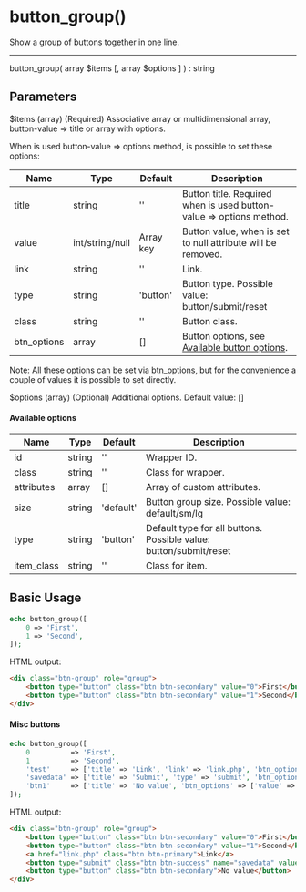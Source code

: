 # button_group()

Show a group of buttons together in one line.

---

button_group( array $items [, array $options ] ) : string

## Parameters

$items (array) (Required) Associative array or multidimensional array, button-value => title or array with options.

When is used button-value => options method, is possible to set these options:

| Name        | Type            | Default   | Description                                                         |
|-------------|-----------------|-----------|---------------------------------------------------------------------|
| title       | string          | ''        | Button title. Required when is used button-value => options method. |
| value       | int/string/null | Array key | Button value, when is set to null attribute will be removed.        |
| link        | string          | ''        | Link.                                                               |                                         |
| type        | string          | 'button'  | Button type. Possible value: button/submit/reset                    |
| class       | string          | ''        | Button class.                                                       |
| btn_options | array           | []        | Button options, see [Available button options](button.md).          |

Note: All these options can be set via btn_options, but for the convenience a couple of values it is possible to set directly.

$options (array) (Optional) Additional options. Default value: []

#### Available options

| Name       | Type   | Default   | Description                                                       |
|------------|--------|-----------|-------------------------------------------------------------------|
| id         | string | ''        | Wrapper ID.                                                       |
| class      | string | ''        | Class for wrapper.                                                |
| attributes | array  | []        | Array of custom attributes.                                       |
| size       | string | 'default' | Button group size. Possible value: default/sm/lg                  |
| type       | string | 'button'  | Default type for all buttons. Possible value: button/submit/reset |
| item_class | string | ''        | Class for item.                                                   |

## Basic Usage

```php
echo button_group([
    0 => 'First',
    1 => 'Second',
]);
```

HTML output:

```html
<div class="btn-group" role="group">
    <button type="button" class="btn btn-secondary" value="0">First</button>
    <button type="button" class="btn btn-secondary" value="1">Second</button>
</div>
```

#### Misc buttons

```php
echo button_group([
    0          => 'First',
    1          => 'Second',
    'test'     => ['title' => 'Link', 'link' => 'link.php', 'btn_options' => ['color' => 'primary']],
    'savedata' => ['title' => 'Submit', 'type' => 'submit', 'btn_options' => ['color' => 'success', 'name' => 'savedata']],
    'btn1'     => ['title' => 'No value', 'btn_options' => ['value' => null]],
]);
```

HTML output:

```html
<div class="btn-group" role="group">
    <button type="button" class="btn btn-secondary" value="0">First</button>
    <button type="button" class="btn btn-secondary" value="1">Second</button>
    <a href="link.php" class="btn btn-primary">Link</a>
    <button type="submit" class="btn btn-success" name="savedata" value="savedata">Submit</button>
    <button type="button" class="btn btn-secondary">No value</button>
</div>
```
